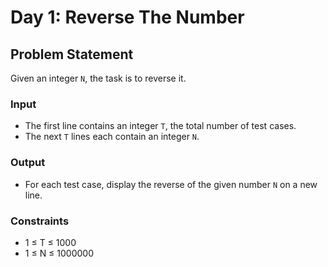 # Day 1: Reverse The Number


## Problem Statement

Given an integer `N`, the task is to reverse it.

### Input

- The first line contains an integer `T`, the total number of test cases.
- The next `T` lines each contain an integer `N`.

### Output

- For each test case, display the reverse of the given number `N` on a new line.


 ### Constraints 
 
 - 1 ≤ T ≤ 1000
 - 1 ≤ N ≤ 1000000

